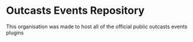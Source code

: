 # Outcasts Events Repository
This organisation was made to host all of the official public outcasts events plugins
